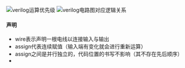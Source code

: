 ![verilog运算优先级](../预学习/verilog运算优先级.png)
![verilog电路图对应逻辑关系]()
#### 声明
- wire表示声明一根电线以连接输入与输出
- assign代表连续赋值（输入端有变化就会进行重新运算）
- assign之间是并行独立的，代码位置的书写不影响（其不存在先后顺序）
- 